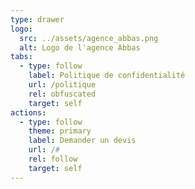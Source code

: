 ```yaml
---
type: drawer
logo:
  src: ../assets/agence_abbas.png
  alt: Logo de l'agence Abbas
tabs:
  - type: follow
    label: Politique de confidentialité
    url: /politique
    rel: obfuscated
    target: self
actions:
  - type: follow
    theme: primary
    label: Demander un devis
    url: /#
    rel: follow
    target: self
---
```

